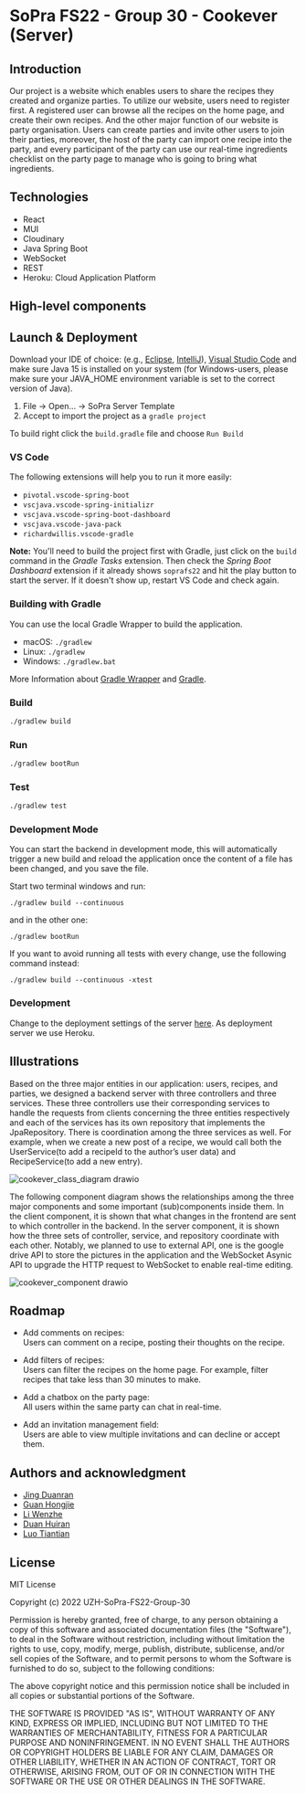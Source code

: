 # SoPra FS22 - Group 30 - Cookever (Server)

## Introduction
Our project is a website which enables users to share the recipes they created and organize parties. To utilize our website, users need to register first. A registered user can browse all the recipes on the home page, and create their own recipes. And the other major function of our website is party organisation. Users can create parties and invite other users to join their parties, moreover, the host of the party can import one recipe into the party, and every participant of the party can use our real-time ingredients checklist on the party page to manage who is going to bring what ingredients.
## Technologies
* React
* MUI
* Cloudinary
* Java Spring Boot
* WebSocket
* REST
* Heroku: Cloud Application Platform

## High-level components

## Launch & Deployment
Download your IDE of choice: (e.g., [Eclipse](http://www.eclipse.org/downloads/), [IntelliJ](https://www.jetbrains.com/idea/download/)), [Visual Studio Code](https://code.visualstudio.com/) and make sure Java 15 is installed on your system (for Windows-users, please make sure your JAVA_HOME environment variable is set to the correct version of Java).

1. File -> Open... -> SoPra Server Template
2. Accept to import the project as a `gradle project`

To build right click the `build.gradle` file and choose `Run Build`

### VS Code
The following extensions will help you to run it more easily:
-   `pivotal.vscode-spring-boot`
-   `vscjava.vscode-spring-initializr`
-   `vscjava.vscode-spring-boot-dashboard`
-   `vscjava.vscode-java-pack`
-   `richardwillis.vscode-gradle`

**Note:** You'll need to build the project first with Gradle, just click on the `build` command in the _Gradle Tasks_ extension. Then check the _Spring Boot Dashboard_ extension if it already shows `soprafs22` and hit the play button to start the server. If it doesn't show up, restart VS Code and check again.

### Building with Gradle

You can use the local Gradle Wrapper to build the application.
-   macOS: `./gradlew`
-   Linux: `./gradlew`
-   Windows: `./gradlew.bat`

More Information about [Gradle Wrapper](https://docs.gradle.org/current/userguide/gradle_wrapper.html) and [Gradle](https://gradle.org/docs/).

### Build

```bash
./gradlew build
```

### Run

```bash
./gradlew bootRun
```

### Test

```bash
./gradlew test
```

### Development Mode

You can start the backend in development mode, this will automatically trigger a new build and reload the application
once the content of a file has been changed, and you save the file.

Start two terminal windows and run:

`./gradlew build --continuous`

and in the other one:

`./gradlew bootRun`

If you want to avoid running all tests with every change, use the following command instead:

`./gradlew build --continuous -xtest`

### Development
Change to the deployment settings of the server [here](.github/workflows/deploy.yml). As deployment server we use Heroku.

## Illustrations

Based on the three major entities in our application: users, recipes, and parties, we designed
a backend server with three controllers and three services. These three controllers use their
corresponding services to handle the requests from clients concerning the three entities
respectively and each of the services has its own repository that implements the
JpaRepository. There is coordination among the three services as well. For example, when
we create a new post of a recipe, we would call both the UserService(to add a recipeId to
the author’s user data) and RecipeService(to add a new entry).

![cookever_class_diagram drawio](https://user-images.githubusercontent.com/49683560/170866733-c75acb38-7ab2-4a64-8b19-8f2bb2be0a84.png)


The following component diagram shows the relationships among the three major components and
some important (sub)components inside them. In the client component, it is shown that what
changes in the frontend are sent to which controller in the backend. In the server
component, it is shown how the three sets of controller, service, and repository coordinate
with each other. Notably, we planned to use to external API, one is the google drive API to
store the pictures in the application and the WebSocket Asynic API to upgrade the HTTP
request to WebSocket to enable real-time editing.

![cookever_component drawio](https://user-images.githubusercontent.com/49683560/170866609-34d75ef7-ad67-4e67-a9b1-b017d6020989.png)


## Roadmap
- Add comments on recipes:<br/>
  Users can comment on a recipe, posting their thoughts on the recipe.

- Add filters of recipes:<br/>
  Users can filter the recipes on the home page. For example, filter recipes that take less than 30 minutes to make.

- Add a chatbox on the party page:<br/>
  All users within the same party can chat in real-time.

- Add an invitation management field:<br/>
  Users are able to view multiple invitations and can decline or accept them.

## Authors and acknowledgment
- [Jing Duanran](https://github.com/duanranjing)
- [Guan Hongjie](https://github.com/HJGuan)
- [Li Wenzhe](https://github.com/wenzli0510)
- [Duan Huiran](https://github.com/duanhuiran)
- [Luo Tiantian](https://github.com/tluo3032)


## License
MIT License

Copyright (c) 2022 UZH-SoPra-FS22-Group-30

Permission is hereby granted, free of charge, to any person obtaining a copy of this software and associated documentation files (the "Software"), to deal in the Software without restriction, including without limitation the rights to use, copy, modify, merge, publish, distribute, sublicense, and/or sell copies of the Software, and to permit persons to whom the Software is furnished to do so, subject to the following conditions:

The above copyright notice and this permission notice shall be included in all
copies or substantial portions of the Software.

THE SOFTWARE IS PROVIDED "AS IS", WITHOUT WARRANTY OF ANY KIND, EXPRESS OR IMPLIED, INCLUDING BUT NOT LIMITED TO THE WARRANTIES OF MERCHANTABILITY, FITNESS FOR A PARTICULAR PURPOSE AND NONINFRINGEMENT. IN NO EVENT SHALL THE AUTHORS OR COPYRIGHT HOLDERS BE LIABLE FOR ANY CLAIM, DAMAGES OR OTHER LIABILITY, WHETHER IN AN ACTION OF CONTRACT, TORT OR OTHERWISE, ARISING FROM, OUT OF OR IN CONNECTION WITH THE SOFTWARE OR THE USE OR OTHER DEALINGS IN THE SOFTWARE.
